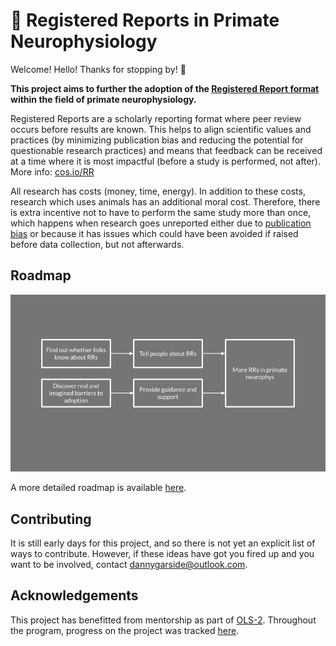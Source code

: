 # :memo: Registered Reports in Primate Neurophysiology

Welcome! Hello! Thanks for stopping by! :wave:

**This project aims to further the adoption of the [Registered Report format](https://cos.io/RR) within the field of primate neurophysiology.**

Registered Reports are a scholarly reporting format where peer review occurs before results are known. This helps to align scientific values and practices (by minimizing publication bias and reducing the potential for questionable research practices) and means that feedback can be received at a time where it is most impactful (before a study is performed, not after). More info: [cos.io/RR](https://cos.io/RR)

All research has costs (money, time, energy). In addition to these costs, research which uses animals has an additional moral cost. Therefore, there is extra incentive not to have to perform the same study more than once, which happens when research goes unreported either due to [publication bias](https://en.wikipedia.org/wiki/Publication_bias) or because it has issues which could have been avoided if raised before data collection, but not afterwards.

## Roadmap

![A roadmap image](https://raw.githubusercontent.com/da5nsy/Registered-Reports-in-Primate-Neurophysiology/main/roadmap_simple.png)

A more detailed roadmap is available [here](https://github.com/da5nsy/Registered-Reports-in-Primate-Neurophysiology/blob/main/Roadmap.pptx).

## Contributing

It is still early days for this project, and so there is not yet an explicit list of ways to contribute. However, if these ideas have got you fired up and you want to be involved, contact dannygarside@outlook.com. 

## Acknowledgements
This project has benefitted from mentorship as part of [OLS-2](https://openlifesci.org/ols-2). Throughout the program, progress on the project was tracked [here](https://github.com/open-life-science/ols-2/issues/28).

